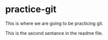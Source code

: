 # practice-git

This is where we are going to be practicing git.

This is the second sentance in the readme file.

